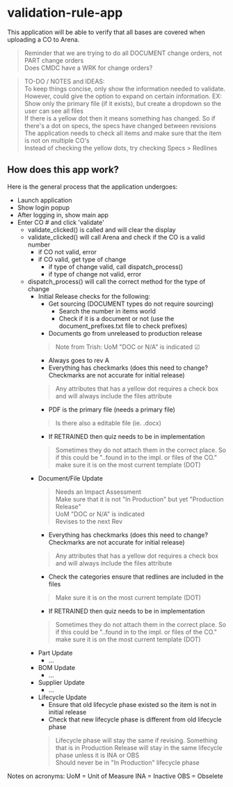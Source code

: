 # validation-rule-app
This application will be able to verify that all bases are covered when uploading a CO to Arena.

> Reminder that we are trying to do all DOCUMENT change orders, not PART change orders <br>
> Does CMDC have a WRK for change orders?

> TO-DO / NOTES and IDEAS: <br>
> To keep things concise, only show the information needed to validate. However, could give the option to expand on certain information. EX: Show only the primary file (if it exists), but create a dropdown so the user can see all files <br>
> If there is a yellow dot then it means something has changed. So if there's a dot on specs, the specs have changed between revisions <br>
> The application needs to check all items and make sure that the item is not on multiple CO's <br>
> Instead of checking the yellow dots, try checking Specs > Redlines

## How does this app work?
Here is the general process that the application undergoes:

- Launch application
- Show login popup
- After logging in, show main app
- Enter CO # and click 'validate'
  - validate_clicked() is called and will clear the display
  - validate_clicked() will call Arena and check if the CO is a valid number
    - if CO not valid, error
    - if CO valid, get type of change
      - if type of change valid, call dispatch_process()
      - if type of change not valid, error
  - dispatch_process() will call the correct method for the type of change
    - Initial Release checks for the following:
      - Get sourcing (DOCUMENT types do not require sourcing)
        - Search the number in items world
        - Check if it is a document or not (use the document_prefixes.txt file to check prefixes)
      - Documents go from unreleased to production release
      > Note from Trish: UoM "DOC or N/A" is indicated &#x2611;
      - Always goes to rev A
      - Everything has checkmarks (does this need to change? Checkmarks are not accurate for initial release)
      > Any attributes that has a yellow dot requires a check box and will always include the files attribute
      - PDF is the primary file (needs a primary file)
      > Is there also a editable file (ie. .docx)
      - If RETRAINED then quiz needs to be in implementation
      > Sometimes they do not attach them in the correct place. So if this could be "..found in to the impl. or files of the CO." make sure it is on the most current template (DOT)
    - Document/File Update
      > Needs an Impact Assessment <br>
      > Make sure that it is not "In Production" but yet "Production Release" <br>
      > UoM "DOC or N/A" is indicated <br>
      > Revises to the next Rev
      - Everything has checkmarks (does this need to change? Checkmarks are not accurate for initial release)
      > Any attributes that has a yellow dot requires a check box and will always include the files attribute
      - Check the categories ensure that redlines are included in the files
      > Make sure it is on the most current template (DOT)
      - If RETRAINED then quiz needs to be in implementation
      > Sometimes they do not attach them in the correct place. So if this could be "..found in to the impl. or files of the CO." make sure it is on the most current template (DOT)
    - Part Update
      - ...
    - BOM Update
      - ...
    - Supplier Update
      - ...
    - Lifecycle Update
      - Ensure that old lifecycle phase existed so the item is not in initial release
      - Check that new lifecycle phase is different from old lifecycle phase
      > Lifecycle phase will stay the same if revising. Something that is in Production Release will stay in the same lifecycle phase unless it is INA or OBS <br>
      > Should never be in "In Production" lifecycle phase

Notes on acronyms:
UoM = Unit of Measure
INA = Inactive
OBS = Obselete
